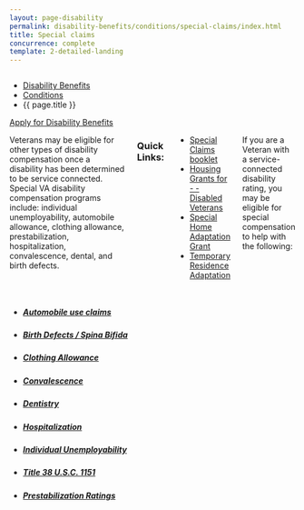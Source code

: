 ```yaml
---
layout: page-disability
permalink: disability-benefits/conditions/special-claims/index.html
title: Special claims
concurrence: complete
template: 2-detailed-landing
---
```


<div class="splash" markdown="0">
<div class="row" markdown="0">
<div class="small-12 columns" markdown="0">

<ul class="breadcrumbs" role="menubar" aria-label="Primary">
<li class="parent"><a href="{{ site.url }}/disability-benefits/">Disability Benefits</a></li>
<li class="parent"><a href="{{ site.url }}/disability-benefits/conditions/">Conditions</a></li>
<li class="active">{{ page.title }}</li>
</ul>

</div>
</div>
</div>

<div class="main" role="main" markdown="0">

<div class="action-bar">
  <div class="row">
    <div class="small-12 columns">
      <a class="usa-button-primary" href="{{ site.url}}/disability-benefits/get/">Apply for Disability Benefits</a>
    </div>
  </div>  
</div>

<div class="section one" markdown="0">
<div class="primary" markdown="0">
<div class="row" markdown="0">
<div class="small-12 columns" markdown="1">

Veterans may be eligible for other types of disability compensation once a disability has been determined to be service connected. Special VA disability compensation programs include: individual unemployability, automobile allowance, clothing allowance, prestabilization, hospitalization, convalescence, dental, and birth defects.


### Quick Links:

- [Special Claims booklet](http://www.va.gov/opa/publications/benefits_book/benefits_chap02.asp)
- [Housing Grants for - - Disabled Veterans](http://www.benefits.va.gov/homeloans/adaptedhousing.asp)
- [Special Home Adaptation Grant](http://www.benefits.va.gov/homeloans/adaptedhousing.asp)
- [Temporary Residence Adaptation](http://www.benefits.va.gov/BENEFITS/factsheets/homeloans/sahfactsheet.pdf)

If you are a Veteran with a service-connected disability rating, you may be eligible for special compensation to help with the following:

</div>
</div>
</div>

<div class="navigation">
<div class="row">
<div class="small-12 columns">

<ul class="small-block-grid-1 medium-block-grid-3 cards small">

<li>
<a href="{{ site.url }}/disability-benefits/conditions/special-claims/automobile/">
<h5>Automobile use claims</h5>
</a>
</li>

<li>
<a href="{{ site.url }}/disability-benefits/conditions/exposures-to-hazardous-materials/birth-defects/index.html">
<h5>Birth Defects / Spina Bifida</h5>
</a>
</li>


<li>
<a href="{{ site.url }}/disability-benefits/conditions/special-claims/clothing/">
<h5>Clothing Allowance</h5>
</a>
</li>

<li>
<a href="{{ site.url }}/disability-benefits/conditions/special-claims/convalescence/">
<h5>Convalescence</h5>
</a>
</li>

<li>
<a href="{{ site.url }}/disability-benefits/conditions/special-claims/dentistry/">
<h5>Dentistry</h5>
</a>
</li>

<li>
<a href="{{ site.url }}/disability-benefits/conditions/special-claims/hospitalization/">
<h5>Hospitalization</h5>
</a>
</li>

<li>
<a href="{{ site.url }}/disability-benefits/conditions/special-claims/individual-unemployability">
<h5>Individual Unemployability</h5>
</a>
</li>

<li>
<a href="{{ site.url }}/disability-benefits/conditions/special-claims/title-38-USC-1151/">
<h5>Title 38 U.S.C. 1151</h5>
</a>
</li>

<li>
<a href="{{ site.url }}/disability-benefits/conditions/special-claims/prestabilization/">
<h5>Prestabilization Ratings</h5>
</a>
</li>

</ul>
</div>
</div>
</div>

</div>

</div>
